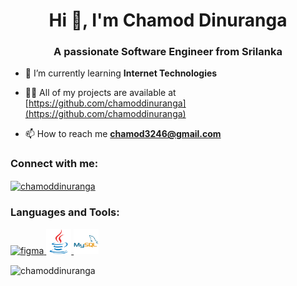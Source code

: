 <h1 align="center">Hi 👋, I'm Chamod Dinuranga</h1>
<h3 align="center">A passionate Software Engineer from Srilanka</h3>

- 🌱 I’m currently learning **Internet Technologies**

- 👨‍💻 All of my projects are available at [https://github.com/chamoddinuranga](https://github.com/chamoddinuranga)

- 📫 How to reach me **chamod3246@gmail.com**

<h3 align="left">Connect with me:</h3>
<p align="left">
<a href="https://fb.com/chamoddinuranga" target="blank"><img align="center" src="https://raw.githubusercontent.com/rahuldkjain/github-profile-readme-generator/master/src/images/icons/Social/facebook.svg" alt="chamoddinuranga" height="30" width="40" /></a>
</p>

<h3 align="left">Languages and Tools:</h3>
<p align="left"> <a href="https://www.figma.com/" target="_blank" rel="noreferrer"> <img src="https://www.vectorlogo.zone/logos/figma/figma-icon.svg" alt="figma" width="40" height="40"/> </a> <a href="https://www.java.com" target="_blank" rel="noreferrer"> <img src="https://raw.githubusercontent.com/devicons/devicon/master/icons/java/java-original.svg" alt="java" width="40" height="40"/> </a> <a href="https://www.mysql.com/" target="_blank" rel="noreferrer"> <img src="https://raw.githubusercontent.com/devicons/devicon/master/icons/mysql/mysql-original-wordmark.svg" alt="mysql" width="40" height="40"/> </a> </p>

<p><img align="center" src="https://github-readme-stats.vercel.app/api/top-langs?username=chamoddinuranga&show_icons=true&locale=en&layout=compact" alt="chamoddinuranga" /></p>
